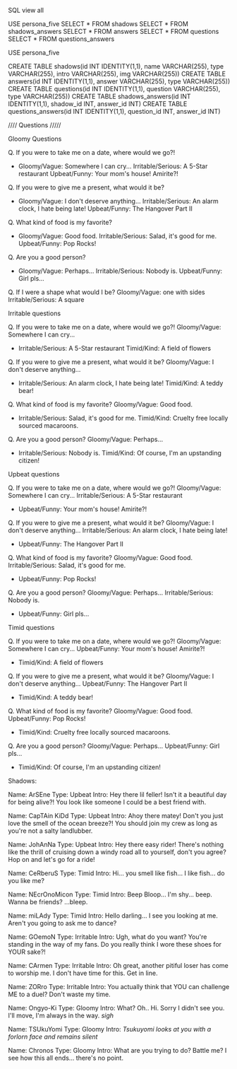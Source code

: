 SQL view all

USE persona_five
SELECT * FROM shadows
SELECT * FROM shadows_answers
SELECT * FROM answers
SELECT * FROM questions
SELECT * FROM questions_answers


USE persona_five

CREATE TABLE shadows(id INT IDENTITY(1,1), name VARCHAR(255), type VARCHAR(255), intro VARCHAR(255), img VARCHAR(255))
CREATE TABLE answers(id INT IDENTITY(1,1), answer VARCHAR(255), type VARCHAR(255))
CREATE TABLE questions(id INT IDENTITY(1,1), question VARCHAR(255), type VARCHAR(255))
CREATE TABLE shadows_answers(id INT IDENTITY(1,1), shadow_id INT, answer_id INT)
CREATE TABLE questions_answers(id INT IDENTITY(1,1), question_id INT, answer_id INT)



//// Questions /////

Gloomy Questions

Q. If you were to take me on a date, where would we go?!
* Gloomy/Vague: Somewhere I can cry...
Irritable/Serious: A 5-Star restaurant
Upbeat/Funny: Your mom's house! Amirite?!


Q. If you were to give me a present, what would it be?
* Gloomy/Vague: I don't deserve anything...
Irritable/Serious: An alarm clock, I hate being late!
Upbeat/Funny: The Hangover Part II


Q. What kind of food is my favorite?
* Gloomy/Vague: Good food.
Irritable/Serious: Salad, it's good for me.
Upbeat/Funny: Pop Rocks!


Q. Are you a good person?
* Gloomy/Vague: Perhaps...
Irritable/Serious: Nobody is.
Upbeat/Funny: Girl pls...

Q. If I were a shape what would I be?
Gloomy/Vague: one with sides
Irritable/Serious: A square



Irritable questions

Q. If you were to take me on a date, where would we go?!
Gloomy/Vague: Somewhere I can cry...
* Irritable/Serious: A 5-Star restaurant
Timid/Kind: A field of flowers

Q. If you were to give me a present, what would it be?
Gloomy/Vague: I don't deserve anything...
* Irritable/Serious: An alarm clock, I hate being late!
Timid/Kind: A teddy bear!

Q. What kind of food is my favorite?
Gloomy/Vague: Good food.
* Irritable/Serious: Salad, it's good for me.
Timid/Kind: Cruelty free locally sourced macaroons.

Q. Are you a good person?
Gloomy/Vague: Perhaps...
* Irritable/Serious: Nobody is.
Timid/Kind: Of course, I'm an upstanding citizen!



Upbeat questions

Q. If you were to take me on a date, where would we go?!
Gloomy/Vague: Somewhere I can cry...
Irritable/Serious: A 5-Star restaurant
* Upbeat/Funny: Your mom's house! Amirite?!

Q. If you were to give me a present, what would it be?
Gloomy/Vague: I don't deserve anything...
Irritable/Serious: An alarm clock, I hate being late!
* Upbeat/Funny: The Hangover Part II

Q. What kind of food is my favorite?
Gloomy/Vague: Good food.
Irritable/Serious: Salad, it's good for me.
* Upbeat/Funny: Pop Rocks!

Q. Are you a good person?
Gloomy/Vague: Perhaps...
Irritable/Serious: Nobody is.
* Upbeat/Funny: Girl pls...


Timid questions

Q. If you were to take me on a date, where would we go?!
Gloomy/Vague: Somewhere I can cry...
Upbeat/Funny: Your mom's house! Amirite?!
* Timid/Kind: A field of flowers

Q. If you were to give me a present, what would it be?
Gloomy/Vague: I don't deserve anything...
Upbeat/Funny: The Hangover Part II
* Timid/Kind: A teddy bear!

Q. What kind of food is my favorite?
Gloomy/Vague: Good food.
Upbeat/Funny: Pop Rocks!
* Timid/Kind: Cruelty free locally sourced macaroons.

Q. Are you a good person?
Gloomy/Vague: Perhaps...
Upbeat/Funny: Girl pls...
* Timid/Kind: Of course, I'm an upstanding citizen!



Shadows:

Name: Ar<span class="inverse">S</span>Ene
Type: Upbeat
Intro: Hey there lil feller! Isn't it a beautiful day for being alive?!  You look like someone I could be a best friend with.

Name: Ca<span class="inverse">p</span>TAi<span class="inverse">n</span> KiDd
Type: Upbeat
Intro: Ahoy there matey! Don't you just love the smell of the ocean breeze?!  You should join my crew as long as you're not a salty landlubber.

Name: J<span class="inverse">o</span>h<span class="inverse">A</span>nNa
Type: Upbeat
Intro: Hey there easy rider!  There's nothing like the thrill of cruising down a windy road all to yourself, don't you agree? Hop on and let's go for a ride!

Name: C<span class="inverse">e</span>RberuS
Type: Timid
Intro: Hi... you smell like fish... I like fish... do you like me?

Name: NEcr<span class="inverse">O</span>noM<span class="inverse">i</span>con
Type: Timid
Intro: Beep Bloop... I'm shy... beep. Wanna be friends? ...bleep.

Name: miL<span class="inverse">A</span>dy
Type: Timid
Intro:  Hello darling...  I see you looking at me.  Aren't you going to ask me to dance?

Name: G<span class="inverse">O</span>emoN
Type: Irritable
Intro: Ugh, what do you want? You're standing in the way of my fans.  Do you really think I wore these shoes for YOUR sake?!

Name: CA<span class="inverse">r</span>me<span class="inverse">n</span>
Type: Irritable
Intro: Oh great, another pitiful loser has come to worship me.  I don't have time for this.  Get in line.  

Name: ZO<span class="inverse">R</span>ro
Type: Irritable
Intro: You actually think that YOU can challenge ME to a duel?  Don't waste my time.

Name: O<span class="inverse">n</span>gyo-Ki
Type: Gloomy
Intro: What? Oh.. Hi.  Sorry I didn't see you.  I'll move, I'm always in the way.  *sigh*

Name: T<span class="inverse">S</span>U<span class="inverse">k</span>uYomi
Type: Gloomy
Intro: *Tsukuyomi looks at you with a forlorn face and remains silent*

Name: <span class="inverse">C</span>hron<span class="inverse">o</span>s
Type: Gloomy
Intro:  What are you trying to do?  Battle me?  I see how this all ends... there's no point.  
